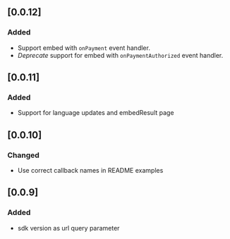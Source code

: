 ## [0.0.12]

### Added

 - Support embed with `onPayment` event handler.
 - *Deprecate* support for embed with `onPaymentAuthorized` event handler.

## [0.0.11]

### Added

 - Support for language updates and embedResult page

## [0.0.10]

### Changed

 - Use correct callback names in README examples

## [0.0.9]

### Added

 - sdk version as url query parameter
